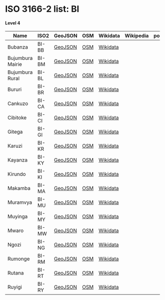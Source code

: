 # ISO 3166-2 list: BI


#### Level 4
Name | ISO2 | GeoJSON | OSM | Wikidata | Wikipedia | population 
--- | --- | --- | --- | --- | --- | --- 
Bubanza | BI-BB | [GeoJSON](../../export/geojson/q7/iso2/BI/BI-BB.geojson) | [OSM](https://www.openstreetmap.org/relation/1700314) | [Wikidata](https://www.wikidata.org/wiki/Q460538) |  | 
Bujumbura Mairie | BI-BM | [GeoJSON](../../export/geojson/q7/iso2/BI/BI-BM.geojson) | [OSM](https://www.openstreetmap.org/relation/1694988) | [Wikidata](https://www.wikidata.org/wiki/Q1816580) |  | 
Bujumbura Rural | BI-BL | [GeoJSON](../../export/geojson/q7/iso2/BI/BI-BL.geojson) | [OSM](https://www.openstreetmap.org/relation/1695013) | [Wikidata](https://www.wikidata.org/wiki/Q645043) |  | 
Bururi | BI-BR | [GeoJSON](../../export/geojson/q7/iso2/BI/BI-BR.geojson) | [OSM](https://www.openstreetmap.org/relation/1695014) | [Wikidata](https://www.wikidata.org/wiki/Q431385) |  | 
Cankuzo | BI-CA | [GeoJSON](../../export/geojson/q7/iso2/BI/BI-CA.geojson) | [OSM](https://www.openstreetmap.org/relation/1695104) | [Wikidata](https://www.wikidata.org/wiki/Q645033) |  | 
Cibitoke | BI-CI | [GeoJSON](../../export/geojson/q7/iso2/BI/BI-CI.geojson) | [OSM](https://www.openstreetmap.org/relation/1700315) | [Wikidata](https://www.wikidata.org/wiki/Q505596) |  | 
Gitega | BI-GI | [GeoJSON](../../export/geojson/q7/iso2/BI/BI-GI.geojson) | [OSM](https://www.openstreetmap.org/relation/1700324) | [Wikidata](https://www.wikidata.org/wiki/Q720843) |  | 
Karuzi | BI-KR | [GeoJSON](../../export/geojson/q7/iso2/BI/BI-KR.geojson) | [OSM](https://www.openstreetmap.org/relation/1700328) | [Wikidata](https://www.wikidata.org/wiki/Q735463) |  | 
Kayanza | BI-KY | [GeoJSON](../../export/geojson/q7/iso2/BI/BI-KY.geojson) | [OSM](https://www.openstreetmap.org/relation/1700316) | [Wikidata](https://www.wikidata.org/wiki/Q720848) |  | 
Kirundo | BI-KI | [GeoJSON](../../export/geojson/q7/iso2/BI/BI-KI.geojson) | [OSM](https://www.openstreetmap.org/relation/1700329) | [Wikidata](https://www.wikidata.org/wiki/Q600840) |  | 
Makamba | BI-MA | [GeoJSON](../../export/geojson/q7/iso2/BI/BI-MA.geojson) | [OSM](https://www.openstreetmap.org/relation/1695019) | [Wikidata](https://www.wikidata.org/wiki/Q823740) |  | 
Muramvya | BI-MU | [GeoJSON](../../export/geojson/q7/iso2/BI/BI-MU.geojson) | [OSM](https://www.openstreetmap.org/relation/1700317) | [Wikidata](https://www.wikidata.org/wiki/Q671086) |  | 
Muyinga | BI-MY | [GeoJSON](../../export/geojson/q7/iso2/BI/BI-MY.geojson) | [OSM](https://www.openstreetmap.org/relation/1700330) | [Wikidata](https://www.wikidata.org/wiki/Q822571) |  | 
Mwaro | BI-MW | [GeoJSON](../../export/geojson/q7/iso2/BI/BI-MW.geojson) | [OSM](https://www.openstreetmap.org/relation/1700318) | [Wikidata](https://www.wikidata.org/wiki/Q847718) |  | 
Ngozi | BI-NG | [GeoJSON](../../export/geojson/q7/iso2/BI/BI-NG.geojson) | [OSM](https://www.openstreetmap.org/relation/1700331) | [Wikidata](https://www.wikidata.org/wiki/Q720852) |  | 
Rumonge | BI-RM | [GeoJSON](../../export/geojson/q7/iso2/BI/BI-RM.geojson) | [OSM](https://www.openstreetmap.org/relation/7318716) | [Wikidata](https://www.wikidata.org/wiki/Q20669646) |  | 
Rutana | BI-RT | [GeoJSON](../../export/geojson/q7/iso2/BI/BI-RT.geojson) | [OSM](https://www.openstreetmap.org/relation/1695020) | [Wikidata](https://www.wikidata.org/wiki/Q822566) |  | 
Ruyigi | BI-RY | [GeoJSON](../../export/geojson/q7/iso2/BI/BI-RY.geojson) | [OSM](https://www.openstreetmap.org/relation/1695105) | [Wikidata](https://www.wikidata.org/wiki/Q822578) |  | 
